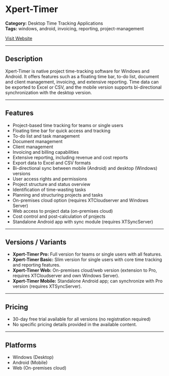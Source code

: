 # Xpert-Timer

**Category:** Desktop Time Tracking Applications  
**Tags:** windows, android, invoicing, reporting, project-management

[Visit Website](https://www.xperttimer.com/)

---

## Description
Xpert-Timer is native project time-tracking software for Windows and Android. It offers features such as a floating time bar, to-do list, document and client management, invoicing, and extensive reporting. Time data can be exported to Excel or CSV, and the mobile version supports bi-directional synchronization with the desktop version.

---

## Features
- Project-based time tracking for teams or single users
- Floating time bar for quick access and tracking
- To-do list and task management
- Document management
- Client management
- Invoicing and billing capabilities
- Extensive reporting, including revenue and cost reports
- Export data to Excel and CSV formats
- Bi-directional sync between mobile (Android) and desktop (Windows) versions
- User access rights and permissions
- Project structure and status overview
- Identification of time-wasting tasks
- Planning and structuring projects and tasks
- On-premises cloud option (requires XTCloudserver and Windows Server)
- Web access to project data (on-premises cloud)
- Cost control and post-calculation of projects
- Standalone Android app with sync module (requires XTSyncServer)

---

## Versions / Variants
- **Xpert-Timer Pro:** Full version for teams or single users with all features.
- **Xpert-Timer Basic:** Slim version for single users with core time tracking and reporting features.
- **Xpert-Timer Web:** On-premises cloud/web version (extension to Pro, requires XTCloudserver and own Windows Server).
- **Xpert-Timer Mobile:** Standalone Android app; can synchronize with Pro version (requires XTSyncServer).

---

## Pricing
- 30-day free trial available for all versions (no registration required)
- No specific pricing details provided in the available content.

---

## Platforms
- Windows (Desktop)
- Android (Mobile)
- Web (On-premises cloud)
